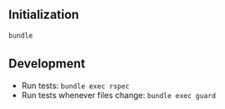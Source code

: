 
## Initialization

```bash
bundle
```

## Development

 - Run tests: `bundle exec rspec`
 - Run tests whenever files change: `bundle exec guard`
